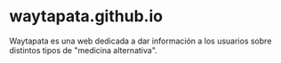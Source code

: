 # waytapata.github.io
Waytapata es una web dedicada a dar información a los usuarios sobre distintos tipos de "medicina alternativa". 
